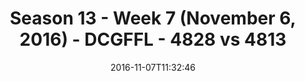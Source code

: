 ---
title: Season 13 - Week 7 (November 6, 2016) - DCGFFL - 4828 vs 4813
teams_score:
- team: 4828
  score:
- team: 4813
  score: 28
mvp: B. Mauck (Safety Orange); A. Robbins (Charcoal)
game-ball: J. Mezetin (Safety Orange); C. Morse (Charcoal)
season: 13
week: 7
date: '2016-11-07T11:32:46'
pageid: season-13-week-7-november-6-2016-4828-vs-4813
---